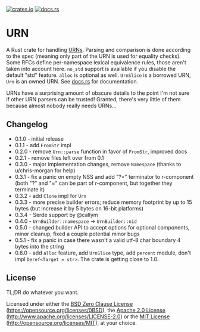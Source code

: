 [![crates.io](https://img.shields.io/crates/v/urn.svg)](https://crates.io/crates/urn)
[![docs.rs](https://docs.rs/urn/badge.svg)](https://docs.rs/urn)

# URN

A Rust crate for handling
[URNs](https://datatracker.ietf.org/doc/html/rfc8141). Parsing
and comparison is done according to the spec (meaning only part of the
URN is used for equality checks). Some RFCs define per-namespace lexical
equivalence rules, those aren't taken into account here. `no_std`
support is available if you disable the default "std" feature. `alloc`
is optional as well. `UrnSlice` is a borrowed URN, `Urn` is an owned
URN. See [docs.rs](https://docs.rs/urn) for documentation.

URNs have a surprising amount of obscure details to the point I'm not
sure if other URN parsers can be trusted! Granted, there's very little
of them because almost nobody really needs URNs...

## Changelog

- 0.1.0 - initial release
- 0.1.1 - add `FromStr` impl
- 0.2.0 - remove `Urn::parse` function in favor of `FromStr`, improved
  docs
- 0.2.1 - remove files left over from 0.1
- 0.3.0 - major implementation changes, remove `Namespace` (thanks to
  u/chris-morgan for help)
- 0.3.1 - fix a panic on empty NSS and add "?=" terminator to
  r-component (both "?" and "=" can be part of r-component, but together
  they terminate it)
- 0.3.2 - add `Clone` impl for `Urn`
- 0.3.3 - more precise builder errors; reduce memory footprint by up to
  15 bytes (but increase it by 5 bytes on 16-bit platforms)
- 0.3.4 - Serde support by @callym
- 0.4.0 - `UrnBuilder::namespace` -> `UrnBuilder::nid`
- 0.5.0 - changed builder API to accept options for optional components,
  minor cleanup, fixed a couple potential minor bugs
- 0.5.1 - fix a panic in case there wasn't a valid utf-8 char boundary 4
  bytes into the string
- 0.6.0 - add `alloc` feature, add `UrnSlice` type, add `percent`
  module, don't impl `Deref<Target = str>`. The crate is getting close
  to 1.0.

## License

TL;DR do whatever you want.

Licensed under either the [BSD Zero Clause License](LICENSE-0BSD)
(https://opensource.org/licenses/0BSD), the [Apache 2.0
License](LICENSE-APACHE) (http://www.apache.org/licenses/LICENSE-2.0) or
the [MIT License](LICENSE-MIT) (http://opensource.org/licenses/MIT), at
your choice.

